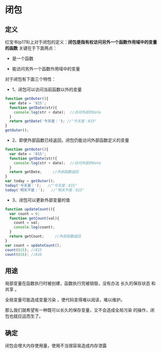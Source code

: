 # 闭包

## 定义

红宝书(p178)上对于闭包的定义：**闭包是指有权访问另外一个函数作用域中的变量的函数** 关键在于下面两点：

* 是一个函数

* 能访问另外一个函数作用域中的变量

对于闭包有下面三个特性：

* 1、闭包可以访问当前函数以外的变量

```js
function getOuter(){
  var date = '815';
  function getDate(str){
    console.log(str + date);  //访问外部的date
  }
  return getDate('今天是：'); //"今天是：815"
}
getOuter();
```

* 2、即使外部函数已经返回，闭包仍能访问外部函数定义的变量

```js
function getOuter(){
  var date = '815';
  function getDate(str){
    console.log(str + date);  //访问外部的date
  }
  return getDate;     //外部函数返回
}
var today = getOuter();
today('今天是：');   //"今天是：815"
today('明天不是：');   //"明天不是：815"
```

* 3、闭包可以更新外部变量的值

```js
function updateCount(){
  var count = 0;
  function getCount(val){
    count = val;
    console.log(count);
  }
  return getCount;     //外部函数返回
}
var count = updateCount();
count(815); //815
count(816); //816
```

## 用途

局部变量在函数执行时被创建，函数执行完被销毁，没有办法 长久的保存状态 和 共享 。

全局变量可能造成变量污染 ，使代码变得难以阅读，难以维护。

那么我们就希望有一种既可以长久的保存变量，又不会造成全局污染 的操作，闭包也就应运而生了。

## 确定

闭包会增大内存使用量，使用不当很容易造成内存泄露
